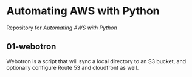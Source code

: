 # Automating AWS with Python

Repository for *Automating AWS with Python*

## 01-webotron

Webotron is a script that will sync a local directory to an S3 bucket, and optionally configure Route 53 and cloudfront as well.



